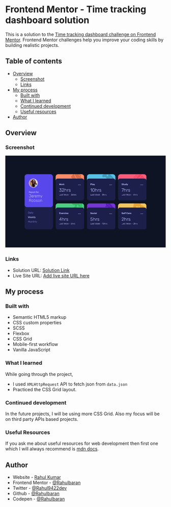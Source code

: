 # Frontend Mentor - Time tracking dashboard solution

This is a solution to the [Time tracking dashboard challenge on Frontend Mentor](https://www.frontendmentor.io/challenges/time-tracking-dashboard-UIQ7167Jw). Frontend Mentor challenges help you improve your coding skills by building realistic projects. 

## Table of contents

- [Overview](#overview)
  - [Screenshot](#screenshot)
  - [Links](#links)
- [My process](#my-process)
  - [Built with](#built-with)
  - [What I learned](#what-i-learned)
  - [Continued development](#continued-development)
  - [Useful resources](#useful-resources)
- [Author](#author)


## Overview

### Screenshot

![](./design/desktop.png)


### Links

- Solution URL: [Solution Link](https://github.com/Rahulbaran/time-dashboard.git)
- Live Site URL: [Add live site URL here](https://your-live-site-url.com)

## My process

### Built with

- Semantic HTML5 markup
- CSS custom properties
- SCSS
- Flexbox
- CSS Grid
- Mobile-first workflow
- Vanilla JavaScript


### What I learned

While going through the project,
  * I used `XMLHttpRequest` API to fetch json from `data.json`
  * Practiced the CSS Grid layout.

### Continued development

In the future projects, I will be using more CSS Grid. Also my focus will be on third party APIs based projects.

### Useful Resources

If you ask me about useful resources for web development then first one which I will always recommend is [mdn docs](https://developer.mozilla.org/).

## Author

- Website - [Rahul Kumar](https://www.your-site.com)
- Frontend Mentor - [@Rahulbaran](https://www.frontendmentor.io/profile/Rahulbaran)
- Twitter - [@Rahul9422dev](https://twitter.com/Rahul9422dev)
- Github - [@Rahulbaran](https://github.com/Rahulbaran/)
- Codepen - [@Rahulbaran](https://codepen.io/rahulbaran)

